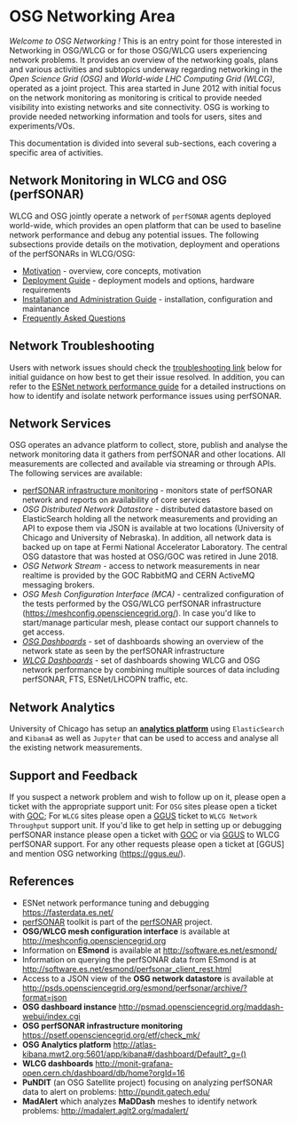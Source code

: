 OSG Networking Area
===================

*Welcome to OSG Networking !* This is an entry point for those interested in Networking in OSG/WLCG or for those OSG/WLCG users experiencing network problems. It provides an overview of the networking goals, plans and various activities and subtopics underway regarding networking in the *Open Science Grid (OSG)* and *World-wide LHC Computing Grid (WLCG)*, operated as a joint project. This area started in June 2012 with initial focus on the network monitoring as monitoring is critical to provide needed visibility into existing networks and site connectivity. OSG is working to provide needed networking information and tools for users, sites and experiments/VOs.

This documentation is divided into several sub-sections, each covering a specific area of activities. 

Network Monitoring in WLCG and OSG (perfSONAR)
----------------------------------------------

WLCG and OSG jointly operate a network of `perfSONAR` agents deployed world-wide, which provides an open platform that can be used to baseline network performance and debug any potential issues. The following subsections provide details on the motivation, deployment and operations of the perfSONARs in WLCG/OSG: 

- [Motivation](perfsonar-in-osg.md) - overview, core concepts, motivation
- [Deployment Guide](perfsonar/deployment-models.md) - deployment models and options, hardware requirements
- [Installation and Administration Guide](perfsonar/installation.md) - installation, configuration and maintanance 
- [Frequently Asked Questions](perfsonar/faq.md)

Network Troubleshooting
-----------------------
Users with network issues should check the [troubleshooting link](network-troubleshooting.md) below for initial guidance on how best to get their issue resolved. In addition, you can refer to the [ESNet network performance guide](https://fasterdata.es.net/performance-testing/troubleshooting/network-troubleshooting-quick-reference-guide/) for a detailed instructions on how to identify and isolate network performance issues using perfSONAR.

Network Services 
----------------

OSG operates an advance platform to collect, store, publish and analyse the network monitoring data it gathers from perfSONAR and other locations. All measurements are collected and available via streaming or through APIs. The following services are available:

- [perfSONAR infrastructure monitoring](perfsonar/psetf.md) - monitors state of perfSONAR network and reports on availability of core services
- *OSG Distributed Network Datastore* - distributed datastore based on ElasticSearch holding all the network measurements and providing an API to expose them via JSON is available at two locations (University of Chicago and University of Nebraska). In addition, all network data is backed up on tape at Fermi National Accelerator Laboratory. The central OSG datastore that was hosted at OSG/GOC was retired in June 2018.
- *OSG Network Stream* - access to network measurements in near realtime is provided by the GOC RabbitMQ and CERN ActiveMQ messaging brokers.
- *OSG Mesh Configuration Interface (MCA)* - centralized configuration of the tests performed by the OSG/WLCG perfSONAR infrastructure (https://meshconfig.opensciencegrid.org/). In case you'd like to start/manage particular mesh, please contact our support channels to get access.
- [*OSG Dashboards*](http://psmad.opensciencegrid.org/maddash-webui/index.cgi) - set of dashboards showing an overview of the network state as seen by the perfSONAR infrastructure 
- [*WLCG Dashboards*](http://monit-grafana-open.cern.ch/dashboard/db/home?orgId=16) - set of dashboards showing WLCG and OSG network performance by combining multiple sources of data including perfSONAR, FTS, ESNet/LHCOPN traffic, etc. 

Network Analytics
-----------------
University of Chicago has setup an [**analytics platform**](<https://twiki.cern.ch/twiki/bin/view/AtlasComputing/ATLASAnalytics>) using `ElasticSearch` and `Kibana4` as well as `Jupyter` that can be used to access and analyse all the existing network measurements.

Support and Feedback
--------------------
If you suspect a network problem and wish to follow up on it, please open a ticket with the appropriate support unit: For `OSG` sites please open a ticket with [GOC](http://support.opensciencegrid.org); For `WLCG` sites please open a [GGUS](https://ggus.eu/) ticket to `WLCG Network Throughput` support unit. If you'd like to get help in setting up or debugging perfSONAR instance please open a ticket with [GOC](http://support.opensciencegrid.org) or via [GGUS](https://ggus.eu/) to WLCG perfSONAR support. For any other requests please open a ticket at [GGUS] and mention OSG networking (https://ggus.eu/).


References
----------
- ESNet network performance tuning and debugging <https://fasterdata.es.net/>
- [perfSONAR](http://docs.perfsonar.net/) toolkit is part of the [perfSONAR](http://www.perfsonar.net/) project. 
- **OSG/WLCG mesh configuration interface** is available at http://meshconfig.opensciencegrid.org 
- Information on **ESmond** is available at <http://software.es.net/esmond/>
- Information on querying the perfSONAR data from ESmond is at <http://software.es.net/esmond/perfsonar_client_rest.html>
- Access to a JSON view of the **OSG network datastore** is available at <http://psds.opensciencegrid.org/esmond/perfsonar/archive/?format=json>
- **OSG dashboard instance** <http://psmad.opensciencegrid.org/maddash-webui/index.cgi>
- **OSG perfSONAR infrastructure monitoring** <https://psetf.opensciencegrid.org/etf/check_mk/>
- **OSG Analytics platform** <http://atlas-kibana.mwt2.org:5601/app/kibana#/dashboard/Default?_g=()>
- **WLCG dashboards** http://monit-grafana-open.cern.ch/dashboard/db/home?orgId=16
- **PuNDIT** (an OSG Satellite project) focusing on analyzing perfSONAR data to alert on problems: <http://pundit.gatech.edu/>
- **MadAlert** which analyzes **MaDDash** meshes to identify network problems: <http://madalert.aglt2.org/madalert/>


